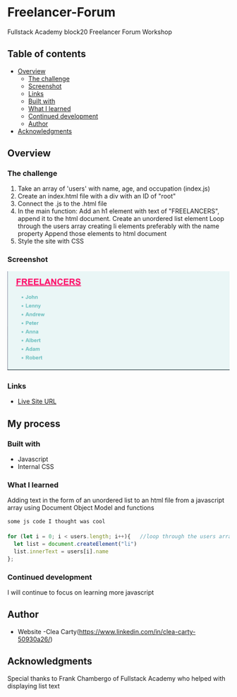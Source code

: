 # Freelancer-Forum

Fullstack Academy block20 Freelancer Forum Workshop

## Table of contents

- [Overview](#overview)
  - [The challenge](#the-challenge)
  - [Screenshot](#screenshot)
  - [Links](#links)
  - [Built with](#built-with)
  - [What I learned](#what-i-learned)
  - [Continued development](#continued-development)
  - [Author](#author)
- [Acknowledgments](#acknowledgments)

## Overview

### The challenge

1. Take an array of 'users' with name, age, and occupation (index.js)
2. Create an index.html file with a div with an ID of "root"
3. Connect the .js to the .html file
4. In the main function: Add an h1 element with text of "FREELANCERS",
   append it to the html document.
   Create an unordered list element
   Loop through the users array creating li elements
   preferably with the name property
   Append those elements to html document
5. Style the site with CSS

### Screenshot

![](freelancers.png)

### Links

- [Live Site URL](https://cnash23.github.io/Freelancer-Forum/)

## My process

### Built with

- Javascript
- Internal CSS

### What I learned

Adding text in the form of an unordered list to an html file
from a javascript array using Document Object Model and functions

```js
some js code I thought was cool

for (let i = 0; i < users.length; i++){   //loop through the users array creating li elements (list)
  let list = document.createElement("li")
  list.innerText = users[i].name
};
```

### Continued development

I will continue to focus on learning more javascript

## Author

- Website -Clea Carty(https://www.linkedin.com/in/clea-carty-50930a26/)

## Acknowledgments

Special thanks to Frank Chambergo of Fullstack Academy who helped with displaying list text
